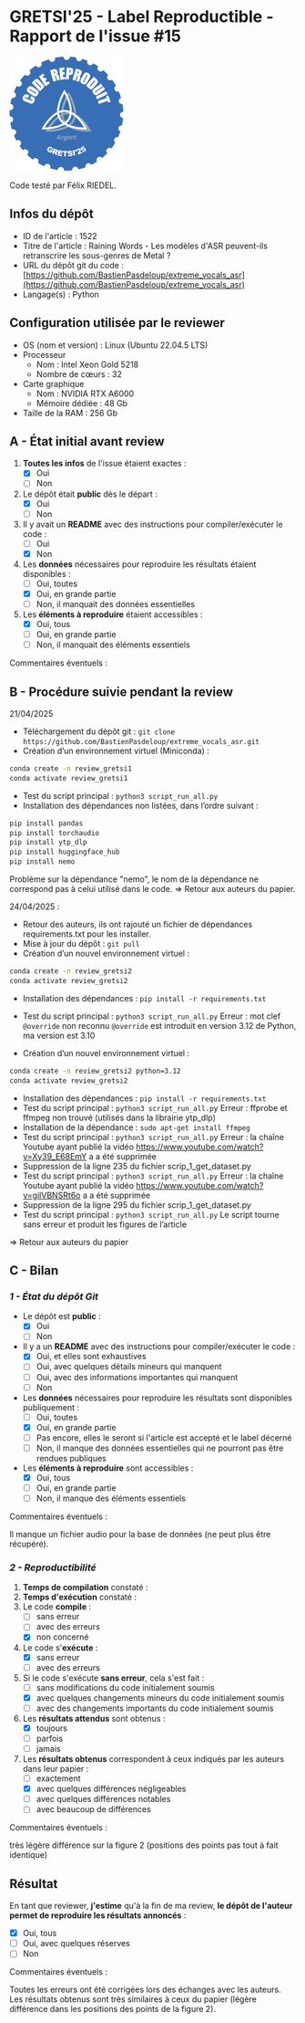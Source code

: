 # GRETSI'25 - Label Reproductible - Rapport de l'issue #15

![](../../img/label_argent.png)

Code testé par Félix RIEDEL.

## Infos du dépôt

* ID de l'article : 1522
* Titre de l'article : Raining Words - Les modèles d'ASR peuvent-ils retranscrire les sous-genres de Metal ?
* URL du dépôt git du code : [https://github.com/BastienPasdeloup/extreme_vocals_asr](https://github.com/BastienPasdeloup/extreme_vocals_asr)
* Langage(s) : Python

## Configuration utilisée par le reviewer

* OS (nom et version) : Linux (Ubuntu 22.04.5 LTS)
* Processeur
  * Nom : Intel Xeon Gold 5218
  * Nombre de cœurs : 32
* Carte graphique
  * Nom : NVIDIA RTX A6000
  * Mémoire dédiée : 48 Gb
* Taille de la RAM : 256 Gb

## A - État initial avant review

1. **Toutes les infos** de l'issue étaient exactes :
   * [x] Oui
   * [ ] Non
2. Le dépôt était **public** dès le départ :
   * [x] Oui
   * [ ] Non
3. Il y avait un **README** avec des instructions pour compiler/exécuter le code :
   * [ ] Oui
   * [x] Non
4. Les **données** nécessaires pour reproduire les résultats étaient disponibles :
   * [ ] Oui, toutes
   * [x] Oui, en grande partie
   * [ ] Non, il manquait des données essentielles
5. Les **éléments à reproduire** étaient accessibles :
   * [x] Oui, tous
   * [ ] Oui, en grande partie
   * [ ] Non, il manquait des éléments essentiels

Commentaires éventuels : 

## B - Procédure suivie pendant la review

21/04/2025

* Téléchargement du dépôt git : `git clone https://github.com/BastienPasdeloup/extreme_vocals_asr.git`
* Création d’un environnement virtuel (Miniconda) :

```bash
conda create -n review_gretsi1
conda activate review_gretsi1
```

* Test du script principal : `python3 script_run_all.py`
* Installation des dépendances non listées, dans l’ordre suivant :

```bash
pip install pandas
pip install torchaudio
pip install ytp_dlp
pip install huggingface_hub
pip install nemo
```

Problème sur la dépendance "nemo", le nom de la dépendance ne correspond pas à celui utilisé dans le code.
⇒ Retour aux auteurs du papier.

24/04/2025 :

* Retour des auteurs, ils ont rajouté un fichier de dépendances requirements.txt pour les installer.
* Mise à jour du dépôt : `git pull`
* Création d’un nouvel environnement virtuel :

```bash
conda create -n review_gretsi2
conda activate review_gretsi2
```

* Installation des dépendances : `pip install -r requirements.txt`
* Test du script principal : `python3 script_run_all.py`
Erreur : mot clef `@override` non reconnu
`@override` est introduit en version 3.12 de Python, ma version est 3.10

* Création d’un nouvel environnement virtuel :

```bash
conda create -n review_gretsi2 python=3.12
conda activate review_gretsi2
```

* Installation des dépendances : `pip install -r requirements.txt`
* Test du script principal : `python3 script_run_all.p`y
Erreur : ffprobe et ffmpeg non trouvé (utilisés dans la librairie ytp_dlp)
* Installation de la dépendance : `sudo apt-get install ffmpeg`
* Test du script principal : `python3 script_run_all.p`y
Erreur : la chaîne Youtube ayant publié la vidéo https://www.youtube.com/watch?v=Xy39_E68EmY a  a été supprimée
* Suppression de la ligne 235 du fichier scrip_1_get_dataset.py
* Test du script principal : `python3 script_run_all.py`
Erreur : la chaîne Youtube ayant publié la vidéo https://www.youtube.com/watch?v=gilVBNSRt6o a  a été supprimée
* Suppression de la ligne 295 du fichier scrip_1_get_dataset.py
* Test du script principal : `python3 script_run_all.py`
Le script tourne sans erreur et produit les figures de l’article

⇒ Retour aux auteurs du papier

## C - Bilan

### _1 - État du dépôt Git_

* Le dépôt est **public** :
  * [x] Oui
  * [ ] Non
* Il y a un **README** avec des instructions pour compiler/exécuter le code :
  * [x] Oui, et elles sont exhaustives
  * [ ] Oui, avec quelques détails mineurs qui manquent
  * [ ] Oui, avec des informations importantes qui manquent
  * [ ] Non
* Les **données** nécessaires pour reproduire les résultats sont disponibles publiquement :
  * [ ] Oui, toutes
  * [x] Oui, en grande partie
  * [ ] Pas encore, elles le seront si l'article est accepté et le label décerné
  * [ ] Non, il manque des données essentielles qui ne pourront pas être rendues publiques
* Les **éléments à reproduire** sont accessibles :
  * [x] Oui, tous
  * [ ] Oui, en grande partie
  * [ ] Non, il manque des éléments essentiels

Commentaires éventuels :

Il manque un fichier audio pour la base de données (ne peut plus être récupéré).

### _2 - Reproductibilité_

1. **Temps de compilation** constaté :
2. **Temps d'exécution** constaté :
3. Le code **compile** :
   * [ ] sans erreur
   * [ ] avec des erreurs
   * [x] non concerné
4. Le code s'**exécute** :
   * [x] sans erreur
   * [ ] avec des erreurs
5. Si le code s'exécute **sans erreur**, cela s'est fait :
   * [ ] sans modifications du code initialement soumis
   * [x] avec quelques changements mineurs du code initialement soumis
   * [ ] avec des changements importants du code initialement soumis
6. Les **résultats attendus** sont obtenus :
   * [x] toujours
   * [ ] parfois
   * [ ] jamais
7. Les **résultats obtenus** correspondent à ceux indiqués par les auteurs dans leur papier :
   * [ ] exactement
   * [x] avec quelques différences négligeables
   * [ ] avec quelques différences notables
   * [ ] avec beaucoup de différences

Commentaires éventuels :

très légère différence sur la figure 2 (positions des points pas tout à fait identique)

## Résultat

En tant que reviewer, **j'estime** qu'à la fin de ma review, **le dépôt de l'auteur permet de reproduire les résultats annoncés** :

* [x] Oui, tous
* [ ] Oui, avec quelques réserves
* [ ] Non

Commentaires éventuels :

Toutes les erreurs ont été corrigées lors des échanges avec les auteurs. Les résultats obtenus sont très similaires à ceux du papier (légère différence dans les positions des points de la figure 2).
